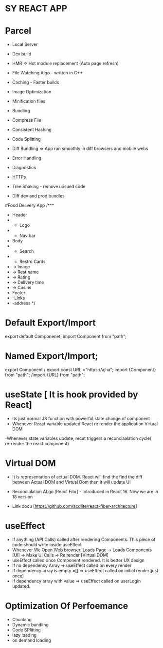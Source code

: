 # SY REACT APP

# Parcel

- Local Server
- Dev build
- HMR => Hot module replacement (Auto page refresh)

- File Watching Algo - written in C++
- Caching - Faster builds
- Image Optimization
- Minification files
- Bundling
- Compress File
- Consistent Hashing
- Code Splitting
- Diff Bundling => App run smoothly in diff browsers and mobile webs
- Error Handling
- Diagnostics
- HTTPs
- Tree Shaking - remove unsued code
- DIff dev and prod bundles

#Food Delivery App
/\*\*\*

- Header
- - Logo
- - Nav bar
- Body
- - Search
- - Restro Cards
- -> Image
- -> Rest name
- -> Rating
- -> Delivery time
- -> Cusins
- Footer
- -Links
- -address
  \*/

# Default Export/Import

export default Componenet;
import Component from "path";

# Named Export/Import;

export Component / export const URL ="https://ajha";
import {Component} from "path"; /import {URL} from "path";

# useState [ It is hook provided by React]

- Its just normal JS function with powerful state change of component
- Whenever React variable updated React re render the application Virtual DOM

-Whenever state variables update, recat triggers a reconciaalation cycle( re-render the react component)

# Virtual DOM

- It is representation of actual DOM. React will find the find the diff between Actual DOM and Virtual Dom then it will update UI

- Reconcialation ALgo [React Fibr] - Introduced in React 16. Now we are in 18 version
- Link docu [https://github.com/acdlite/react-fiber-architecture]

# useEffect

- If anything (API Calls) called after rendering Components. This piece of code should write inside useEffect
- Whenever We Open Web browser. Loads Page -> Loads Components [UI] -> Make UI Calls -> Re render [Virtual DOM]
- useEffect called once Component rendered. It is better UX design
- If no dependency Array => useEffect called on every render
- If dependency array is empty =[] => useEffect called on initial render(just once)
- If dependency array with value => useEffect called on userLogin updated.

# Optimization Of Perfoemance

- Chunking
- Dynamic bundling
- Code SPlitting
- lazy loading
- on demand loading
